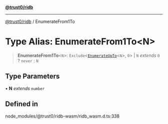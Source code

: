 [**@trust0/ridb**](../README.md)

***

[@trust0/ridb](../README.md) / EnumerateFrom1To

# Type Alias: EnumerateFrom1To\<N\>

> **EnumerateFrom1To**\<`N`\>: `Exclude`\<[`EnumerateUpTo`](EnumerateUpTo.md)\<`N`\>, `0`\> \| `N` *extends* `0` ? `never` : `N`

## Type Parameters

• **N** *extends* `number`

## Defined in

node\_modules/@trust0/ridb-wasm/ridb\_wasm.d.ts:338
